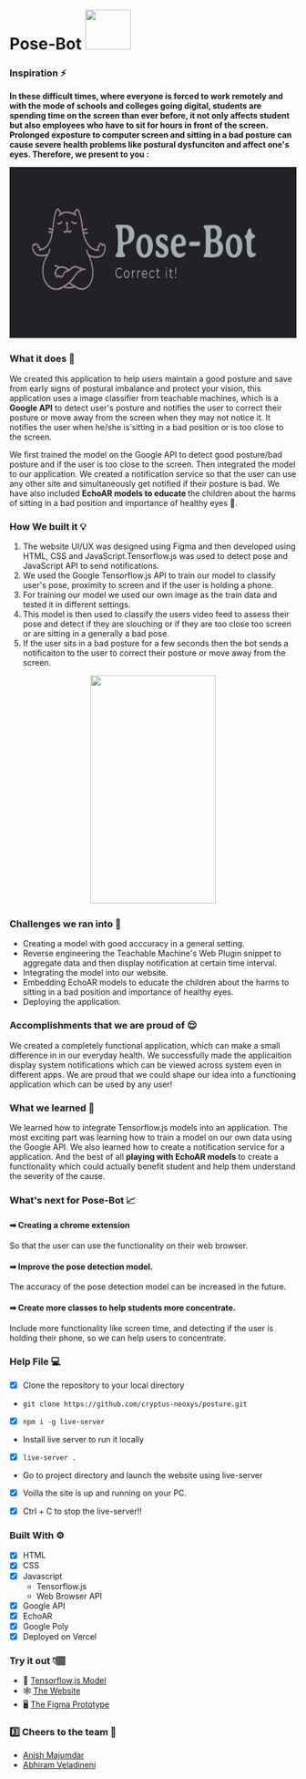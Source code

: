 # Pose-Bot <img src="https://media.giphy.com/media/l3vRaWAPakjiEUQow/giphy.gif" width="80" height = "70" >

### Inspiration ⚡

<strong>In these difficult times, where everyone is forced to work remotely and with the mode of schools and colleges going digital, students are
spending time on the screen than ever before, it not only affects student but also employees who have to sit for hours in front of the screen. Prolonged exposture to
computer screen and sitting in a bad posture can cause severe health problems like postural dysfunciton and affect one's eyes. Therefore, we present to you : </strong>

<p  align="center"><img height= "300" width = "700" src = "https://github.com/Apurva-tech/files/blob/master/Pose-Bot-title.jpeg"></p>

### What it does 🤖

We created this application to help users maintain a good posture and save from early signs of postural imbalance and protect your vision, this application uses a
image classifier from teachable machines, which is a <strong>Google API</strong> to detect user's posture and notifies the user to correct their posture or move away
from the screen when they may not notice it. It notifies the user when he/she is sitting in a bad position or is too close to the screen.

We first trained the model on the Google API to detect good posture/bad posture and if the user is too close to the screen. Then integrated the model to our application.
We created a notification service so that the user can use any other site and simultaneously get notified if their posture is bad. We have also included <strong>
EchoAR models to educate </strong> the children about the harms of sitting in a bad position and importance of healthy eyes 👀.


### How We built it 💡

1. The website UI/UX was designed using Figma and then developed using HTML, CSS and JavaScript.Tensorflow.js was used to detect pose and JavaScript API to send notifications.
2. We used the Google Tensorflow.js API to train our model to classify user's pose, proximity to screen and if the user is holding a phone.
3. For training our model we used our own image as the train data and tested it in different settings.
4. This model is then used to classify the users video feed to assess their pose and detect if they are slouching or if they are too close too screen or are sitting in a generally a bad pose.
5. If the user sits in a bad posture for a few seconds then the bot sends a notificaiton to the user to correct their posture or move away from the screen.
<p align="center">
<img src="https://raw.githubusercontent.com/cryptus-neoxys/pose-bot/main/assets/img/Teachable%20Machine%20Demo.gif?token=AMB7OAY62XDXUD7UAM547QS7YOFKQ" width="220" height = "400" ></p>

### Challenges we ran into 🧠

- Creating a model with good acccuracy in a general setting.
- Reverse engineering the Teachable Machine's Web Plugin snippet to aggregate data and then display notification at certain time interval.
- Integrating the model into our website.
- Embedding EchoAR models to educate the children about the harms to sitting in a bad position and importance of healthy eyes.
- Deploying the application.

### Accomplishments that we are proud of 😌

We created a completely functional application, which can make a small difference in in our everyday health. We successfully made the applicaition display
system notifications which can be viewed across system even in different apps. We are proud that we could shape our idea into a functioning application which can be used by
any user!

### What we learned 🤩

We learned how to integrate Tensorflow.js models into an application. The most exciting part was learning how to train a model on our own data using the Google API.
We also learned how to create a notification service for a application. And the best of all <strong>playing with EchoAR models</strong> to create a functionality which could
actually benefit student and help them understand the severity of the cause.

### What's next for Pose-Bot 📈

#### ➡ Creating a chrome extension

So that the user can use the functionality on their web browser.

#### ➡ Improve the pose detection model.

The accuracy of the pose detection model can be increased in the future.

#### ➡ Create more classes to help students more concentrate.

Include more functionality like screen time, and detecting if the user is holding their phone, so we can help users to concentrate.

### Help File 💻

- [x] Clone the repository to your local directory
- `git clone https://github.com/cryptus-neoxys/posture.git`

- [x] `npm i -g live-server`
- Install live server to run it locally

- [x] `live-server .`
- Go to project directory and launch the website using live-server

- [x] Voilla the site is up and running on your PC.

- [x] Ctrl + C to stop the live-server!!

### Built With ⚙

- [x] HTML
- [x] CSS
- [x] Javascript
  - Tensorflow.js
  - Web Browser API
- [x] Google API
- [x] EchoAR
- [x] Google Poly
- [x] Deployed on Vercel

### Try it out 👇🏽

- 🤖 [Tensorflow.js Model](https://teachablemachine.withgoogle.com/models/f4JB966HD/)
- 🕸 [The Website](https://pose-bot.vercel.app/)
- 🖥 [The Figma Prototype](https://www.figma.com/file/utEHzshb9zHSB0v3Kp7Rby/Untitled?node-id=0%3A1)


### 3️⃣ Cheers to the team 🥂

- [Anish Majumdar](https://github.com/GauravM7890)
- [Abhiram Veladineni](https://github.com/notabee-git)
